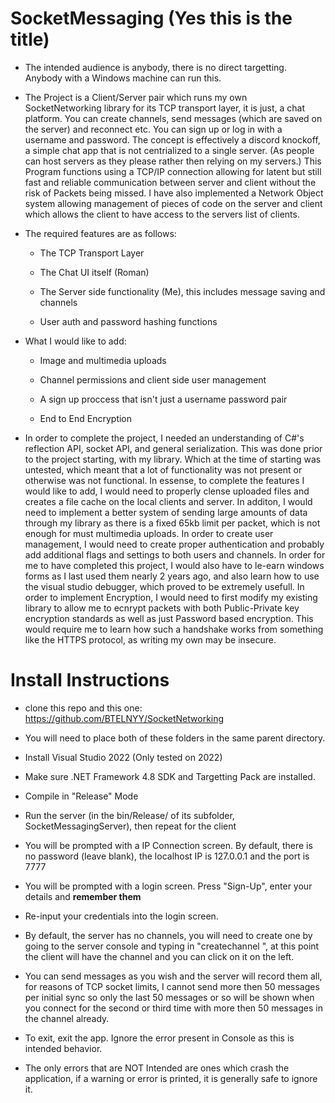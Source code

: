 # SocketMessaging (Yes this is the title)

* The intended audience is anybody, there is no direct targetting. Anybody with a Windows machine can run this.

* The Project is a Client/Server pair which runs my own SocketNetworking library for its TCP transport layer, it is just, a chat platform. You can create channels, send messages (which are saved on the server) and reconnect etc. You can sign up or log in with a username and password. The concept is effectively a discord knockoff, a simple chat app that is not centrialized to a single server. (As people can host servers as they please rather then relying on my servers.) This Program functions using a TCP/IP connection allowing for latent but still fast and reliable communication between server and client without the risk of Packets being missed. I have also implemented a Network Object system allowing management of pieces of code on the server and client which allows the client to have access to the servers list of clients.

* The required features are as follows:
    - The TCP Transport Layer

    - The Chat UI itself (Roman)

    - The Server side functionality (Me), this includes message saving and channels

    - User auth and password hashing functions

* What I would like to add:
    - Image and multimedia uploads

    - Channel permissions and client side user management

    - A sign up proccess that isn't just a username password pair

    - End to End Encryption

* In order to complete the project, I needed an understanding of C#'s reflection API, socket API, and general serialization. This was done prior to the project starting, with my library. Which at the time of starting was untested, which meant that a lot of functionality was not present or otherwise was not functional. In essense, to complete the features I would like to add, I would need to properly clense uploaded files and creates a file cache on the local clients and server. In additon, I would need to implement a better system of sending large amounts of data through my library as there is a fixed 65kb limit per packet, which is not enough for must multimedia uploads. In order to create user management, I would need to create proper authentication and probably add additional flags and settings to both users and channels. In order for me to have completed this project, I would also have to le-earn windows forms as I last used them nearly 2 years ago, and also learn how to use the visual studio debugger, which proved to be extremely usefull. In order to implement Encryption, I would need to first modify my existing library to allow me to ecnrypt packets with both Public-Private key encryption standards as well as just Password based encryption. This would require me to learn how such a handshake works from something like the HTTPS protocol, as writing my own may be insecure.

# Install Instructions

* clone this repo and this one: https://github.com/BTELNYY/SocketNetworking

* You will need to place both of these folders in the same parent directory.

* Install Visual Studio 2022 (Only tested on 2022)

* Make sure .NET Framework 4.8 SDK and Targetting Pack are installed.

* Compile in "Release" Mode

* Run the server (in the bin/Release/ of its subfolder, SocketMessagingServer), then repeat for the client

* You will be prompted with a IP Connection screen. By default, there is no password (leave blank), the localhost IP is 127.0.0.1 and the port is 7777

* You will be prompted with a login screen. Press "Sign-Up", enter your details and **remember them**

* Re-input your credentials into the login screen.

* By default, the server has no channels, you will need to create one by going to the server console and typing in "createchannel <name> <description>", at this point the client will have the channel and you can click on it on the left. 

* You can send messages as you wish and the server will record them all, for reasons of TCP socket limits, I cannot send more then 50 messages per initial sync so only the last 50 messages or so will be shown when you connect for the second or third time with more then 50 messages in the channel already.

* To exit, exit the app. Ignore the error present in Console as this is intended behavior.

* The only errors that are NOT Intended are ones which crash the application, if a warning or error is printed, it is generally safe to ignore it.